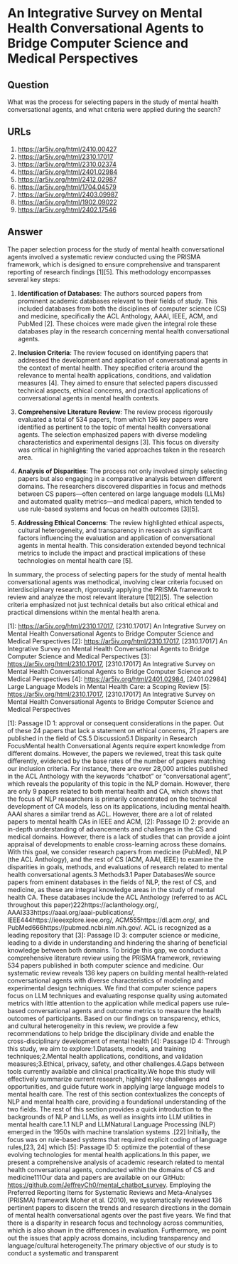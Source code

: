 # An Integrative Survey on Mental Health Conversational Agents to Bridge Computer Science and Medical Perspectives

## Question

What was the process for selecting papers in the study of mental health conversational agents, and what criteria were applied during the search?

## URLs

1. https://ar5iv.org/html/2410.00427
2. https://ar5iv.org/html/2310.17017
3. https://ar5iv.org/html/2310.02374
4. https://ar5iv.org/html/2401.02984
5. https://ar5iv.org/html/2412.02987
6. https://ar5iv.org/html/1704.04579
7. https://ar5iv.org/html/2403.09987
8. https://ar5iv.org/html/1902.09022
9. https://ar5iv.org/html/2402.17546

## Answer

The paper selection process for the study of mental health conversational agents involved a systematic review conducted using the PRISMA framework, which is designed to ensure comprehensive and transparent reporting of research findings [1][5]. This methodology encompasses several key steps:

1. **Identification of Databases**: The authors sourced papers from prominent academic databases relevant to their fields of study. This included databases from both the disciplines of computer science (CS) and medicine, specifically the ACL Anthology, AAAI, IEEE, ACM, and PubMed [2]. These choices were made given the integral role these databases play in the research concerning mental health conversational agents.

2. **Inclusion Criteria**: The review focused on identifying papers that addressed the development and application of conversational agents in the context of mental health. They specified criteria around the relevance to mental health applications, conditions, and validation measures [4]. They aimed to ensure that selected papers discussed technical aspects, ethical concerns, and practical applications of conversational agents in mental health contexts.

3. **Comprehensive Literature Review**: The review process rigorously evaluated a total of 534 papers, from which 136 key papers were identified as pertinent to the topic of mental health conversational agents. The selection emphasized papers with diverse modeling characteristics and experimental designs [3]. This focus on diversity was critical in highlighting the varied approaches taken in the research area.

4. **Analysis of Disparities**: The process not only involved simply selecting papers but also engaging in a comparative analysis between different domains. The researchers discovered disparities in focus and methods between CS papers—often centered on large language models (LLMs) and automated quality metrics—and medical papers, which tended to use rule-based systems and focus on health outcomes [3][5]. 

5. **Addressing Ethical Concerns**: The review highlighted ethical aspects, cultural heterogeneity, and transparency in research as significant factors influencing the evaluation and application of conversational agents in mental health. This consideration extended beyond technical metrics to include the impact and practical implications of these technologies on mental health care [5].

In summary, the process of selecting papers for the study of mental health conversational agents was methodical, involving clear criteria focused on interdisciplinary research, rigorously applying the PRISMA framework to review and analyze the most relevant literature [1][2][5]. The selection criteria emphasized not just technical details but also critical ethical and practical dimensions within the mental health arena.

[1]: https://ar5iv.org/html/2310.17017, [2310.17017] An Integrative Survey on Mental Health Conversational Agents to Bridge Computer Science and Medical Perspectives
[2]: https://ar5iv.org/html/2310.17017, [2310.17017] An Integrative Survey on Mental Health Conversational Agents to Bridge Computer Science and Medical Perspectives
[3]: https://ar5iv.org/html/2310.17017, [2310.17017] An Integrative Survey on Mental Health Conversational Agents to Bridge Computer Science and Medical Perspectives
[4]: https://ar5iv.org/html/2401.02984, [2401.02984] Large Language Models in Mental Health Care: a Scoping Review
[5]: https://ar5iv.org/html/2310.17017, [2310.17017] An Integrative Survey on Mental Health Conversational Agents to Bridge Computer Science and Medical Perspectives

[1]: Passage ID 1: approval or consequent considerations in the paper. Out of these 24 papers that lack a statement on ethical concerns, 21 papers are published in the field of CS.5 Discussion5.1 Disparity in Research FocusMental health Conversational Agents require expert knowledge from different domains. However, the papers we reviewed, treat this task quite differently, evidenced by the base rates of the number of papers matching our inclusion criteria. For instance, there are over 28,000 articles published in the ACL Anthology with the keywords “chatbot” or “conversational agent”, which reveals the popularity of this topic in the NLP domain. However, there are only 9 papers related to both mental health and CA, which shows that the focus of NLP researchers is primarily concentrated on the technical development of CA models, less on its applications, including mental health. AAAI shares a similar trend as ACL. However, there are a lot of related papers to mental health CAs in IEEE and ACM,
[2]: Passage ID 2: provide an in-depth understanding of advancements and challenges in the CS and medical domains. However, there is a lack of studies that can provide a joint appraisal of developments to enable cross-learning across these domains. With this goal, we consider research papers from medicine (PubMed), NLP (the ACL Anthology), and the rest of CS (ACM, AAAI, IEEE) to examine the disparities in goals, methods, and evaluations of research related to mental health conversational agents.3 Methods3.1 Paper DatabasesWe source papers from eminent databases in the fields of NLP, the rest of CS, and medicine, as these are integral knowledge areas in the study of mental health CA. These databases include the ACL Anthology (referred to as ACL throughout this paper)222https://aclanthology.org/, AAAI333https://aaai.org/aaai-publications/, IEEE444https://ieeexplore.ieee.org/, ACM555https://dl.acm.org/, and PubMed666https://pubmed.ncbi.nlm.nih.gov/. ACL is recognized as a leading repository that
[3]: Passage ID 3: computer science or medicine, leading to a divide in understanding and hindering the sharing of beneficial knowledge between both domains. To bridge this gap, we conduct a comprehensive literature review using the PRISMA framework, reviewing 534 papers published in both computer science and medicine. Our systematic review reveals 136 key papers on building mental health-related conversational agents with diverse characteristics of modeling and experimental design techniques. We find that computer science papers focus on LLM techniques and evaluating response quality using automated metrics with little attention to the application while medical papers use rule-based conversational agents and outcome metrics to measure the health outcomes of participants. Based on our findings on transparency, ethics, and cultural heterogeneity in this review, we provide a few recommendations to help bridge the disciplinary divide and enable the cross-disciplinary development of mental health
[4]: Passage ID 4: Through this study, we aim to explore:1.Datasets, models, and training techniques;2.Mental health applications, conditions, and validation measures;3.Ethical, privacy, safety, and other challenges.4.Gaps between tools currently available and clinical practicality.We hope this study will effectively summarize current research, highlight key challenges and opportunities, and guide future work in applying large language models to mental health care. The rest of this section contextualizes the concepts of NLP and mental health care, providing a foundational understanding of the two fields. The rest of this section provides a quick introduction to the backgrounds of NLP and LLMs, as well as insights into LLM utilities in mental health care.1.1 NLP and LLMNatural Language Processing (NLP) emerged in the 1950s with machine translation systems .[22] Initially, the focus was on rule-based systems that required explicit coding of language rules,[23, 24] which
[5]: Passage ID 5: optimize the potential of these evolving technologies for mental health applications.In this paper, we present a comprehensive analysis of academic research related to mental health conversational agents, conducted within the domains of CS and medicine111Our data and papers are available on our GitHub: https://github.com/JeffreyCh0/mental_chatbot_survey. Employing the Preferred Reporting Items for Systematic Reviews and Meta-Analyses (PRISMA) framework Moher et al. (2010), we systematically reviewed 136 pertinent papers to discern the trends and research directions in the domain of mental health conversational agents over the past five years. We find that there is a disparity in research focus and technology across communities, which is also shown in the differences in evaluation. Furthermore, we point out the issues that apply across domains, including transparency and language/cultural heterogeneity.The primary objective of our study is to conduct a systematic and transparent